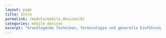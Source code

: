 ```yaml
---
layout: page
title: Intro
permalink: /module/mobile_devices/0/
categories: mobile_devices
excerpt: "Grundlegende Techniken, Terminologie und generelle Einführung in die Thematik."
---
```

